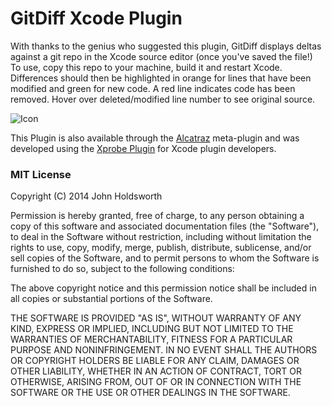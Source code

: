 # GitDiff Xcode Plugin

With thanks to the genius who suggested this plugin, GitDiff displays deltas against a git repo in the Xcode
source editor (once you've saved the file!) To use, copy this repo to your machine, build it and restart Xcode.
Differences should then be highlighted in orange for lines that have been modified and green for new code.
A red line indicates code has been removed. Hover over deleted/modified line number to see original source.

![Icon](http://injectionforxcode.johnholdsworth.com/gitdiff.png)

This Plugin is also available through the [Alcatraz](http://alcatraz.io/) meta-plugin and was developed using
the [Xprobe Plugin](https://github.com/johnno1962/XprobePlugin) for Xcode plugin developers.

### MIT License

Copyright (C) 2014 John Holdsworth

Permission is hereby granted, free of charge, to any person obtaining a copy of this software and associated 
documentation files (the "Software"), to deal in the Software without restriction, including without limitation 
the rights to use, copy, modify, merge, publish, distribute, sublicense, and/or sell copies of the Software, 
and to permit persons to whom the Software is furnished to do so, subject to the following conditions:

The above copyright notice and this permission notice shall be included in all copies or substantial 
portions of the Software.

THE SOFTWARE IS PROVIDED "AS IS", WITHOUT WARRANTY OF ANY KIND, EXPRESS OR IMPLIED, INCLUDING BUT NOT 
LIMITED TO THE WARRANTIES OF MERCHANTABILITY, FITNESS FOR A PARTICULAR PURPOSE AND NONINFRINGEMENT. 
IN NO EVENT SHALL THE AUTHORS OR COPYRIGHT HOLDERS BE LIABLE FOR ANY CLAIM, DAMAGES OR OTHER LIABILITY, 
WHETHER IN AN ACTION OF CONTRACT, TORT OR OTHERWISE, ARISING FROM, OUT OF OR IN CONNECTION WITH THE 
SOFTWARE OR THE USE OR OTHER DEALINGS IN THE SOFTWARE.
